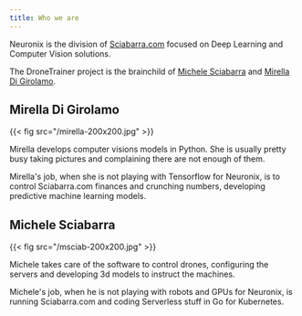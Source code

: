 ```yaml
---
title: Who we are
---
```


Neuronix is the division of [Sciabarra.com](http://sciabarra.com) focused on Deep Learning and Computer Vision solutions. 

The DroneTrainer project is the brainchild of [Michele Sciabarra](https://linkedin.com/in/msciab) and [Mirella Di Girolamo](https://linkedin.com/in/mdigirolamo).

## Mirella Di Girolamo 

{{< fig src="/mirella-200x200.jpg" >}}

Mirella develops computer visions models in Python. She is usually pretty busy taking pictures and complaining there are not enough of them.

Mirella's job, when she is not playing with Tensorflow for Neuronix, is to control Sciabarra.com finances and crunching numbers, developing predictive machine learning models.

## Michele Sciabarra 

{{< fig src="/msciab-200x200.jpg" >}}

Michele takes care of the software to control drones, configuring the servers and developing 3d models to instruct the machines.

Michele's job, when he is not playing with robots and GPUs for Neuronix, is running Sciabarra.com and coding Serverless stuff in Go for Kubernetes.

